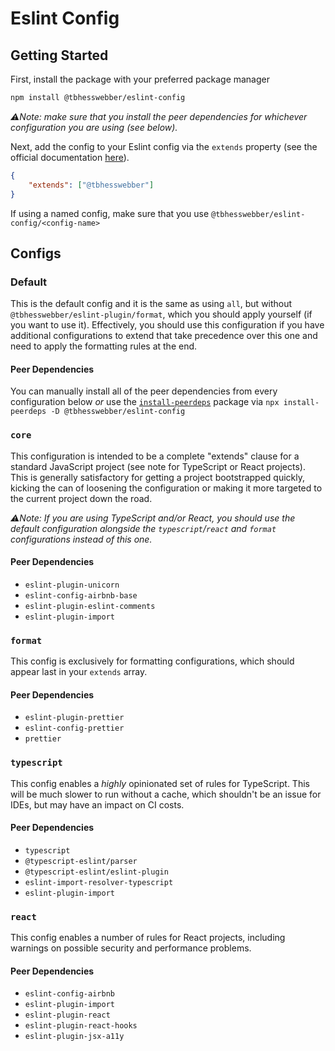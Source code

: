 # Eslint Config

## Getting Started

First, install the package with your preferred package manager

```sh
npm install @tbhesswebber/eslint-config
```

_:warning:Note: make sure that you install the peer dependencies for whichever configuration you are using (see below)._

Next, add the config to your Eslint config via the `extends` property (see the official documentation [here](https://eslint.org/docs/latest/extend/shareable-configs#npm-scoped-modules)).

```json
{
    "extends": ["@tbhesswebber"]
}
```

If using a named config, make sure that you use `@tbhesswebber/eslint-config/<config-name>` 


## Configs

### Default

This is the default config and it is the same as using `all`, but without `@tbhesswebber/eslint-plugin/format`, which you should apply yourself (if you want to use it).  Effectively, you should use this configuration if you have additional configurations to extend that take precedence over this one and need to apply the formatting rules at the end.

#### Peer Dependencies

You can manually install all of the peer dependencies from every configuration below _or_ use the [`install-peerdeps`](https://www.npmjs.com/package/install-peerdeps) package via `npx install-peerdeps -D @tbhesswebber/eslint-config`

### `core`

This configuration is intended to be a complete "extends" clause for a standard JavaScript project (see note for TypeScript or React projects).  This is generally satisfactory for getting a project bootstrapped quickly, kicking the can of loosening the configuration or making it more targeted to the current project down the road.

_:warning:Note: If you are using TypeScript and/or React, you should use the default configuration alongside the `typescript`/`react` and `format` configurations instead of this one._

#### Peer Dependencies

- `eslint-plugin-unicorn`
- `eslint-config-airbnb-base`
- `eslint-plugin-eslint-comments`
- `eslint-plugin-import`

### `format`

This config is exclusively for formatting configurations, which should appear last in your `extends` array.

#### Peer Dependencies

- `eslint-plugin-prettier`
- `eslint-config-prettier`
- `prettier`

### `typescript`

This config enables a _highly_ opinionated set of rules for TypeScript. This will be much slower to run without a cache, which shouldn't be an issue for IDEs, but may have an impact on CI costs.

#### Peer Dependencies

- `typescript`
- `@typescript-eslint/parser`
- `@typescript-eslint/eslint-plugin`
- `eslint-import-resolver-typescript`
- `eslint-plugin-import`

### `react`

This config enables a number of rules for React projects, including warnings on possible security and performance problems. 

#### Peer Dependencies

- `eslint-config-airbnb`
- `eslint-plugin-import`
- `eslint-plugin-react`
- `eslint-plugin-react-hooks`
- `eslint-plugin-jsx-a11y`
